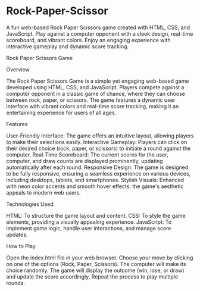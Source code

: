 # Rock-Paper-Scissor
A fun web-based Rock Paper Scissors game created with HTML, CSS, and JavaScript. Play against a computer opponent with a sleek design, real-time scoreboard, and vibrant colors. Enjoy an engaging experience with interactive gameplay and dynamic score tracking.


Rock Paper Scissors Game


Overview


The Rock Paper Scissors Game is a simple yet engaging web-based game developed using HTML, CSS, and JavaScript. Players compete against a computer opponent in a classic game of chance, where they can choose between rock, paper, or scissors. The game features a dynamic user interface with vibrant colors and real-time score tracking, making it an entertaining experience for users of all ages.

Features

User-Friendly Interface: The game offers an intuitive layout, allowing players to make their selections easily.
Interactive Gameplay: Players can click on their desired choice (rock, paper, or scissors) to initiate a round against the computer.
Real-Time Scoreboard: The current scores for the user, computer, and draw counts are displayed prominently, updating automatically after each round.
Responsive Design: The game is designed to be fully responsive, ensuring a seamless experience on various devices, including desktops, tablets, and smartphones.
Stylish Visuals: Enhanced with neon color accents and smooth hover effects, the game's aesthetic appeals to modern web users.


Technologies Used

HTML: To structure the game layout and content.
CSS: To style the game elements, providing a visually appealing experience.
JavaScript: To implement game logic, handle user interactions, and manage score updates.


How to Play

Open the index.html file in your web browser.
Choose your move by clicking on one of the options (Rock, Paper, Scissors).
The computer will make its choice randomly.
The game will display the outcome (win, lose, or draw) and update the score accordingly.
Repeat the process to play multiple rounds.
